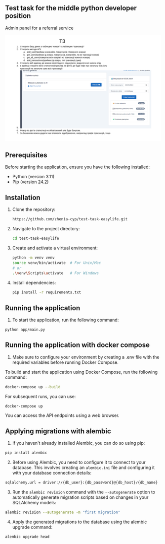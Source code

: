 ## Test task for the middle python developer position

Admin panel for a referral service


<img src="https://github.com/zhenia-cyp/images-for-readme-files/blob/main/screenshots/screenshot-easylife.png"/>


## Prerequisites

Before starting the application, ensure you have the following installed:

- Python (version 3.11)
- Pip (version 24.2)

## Installation

1. Clone the repository:
    ```bash
    https://github.com/zhenia-cyp/test-task-easylife.git
    ```

2. Navigate to the project directory:
    ```bash
    cd test-task-easylife
    ```

3. Create and activate a virtual environment:
    ```bash
    python -m venv venv
    source venv/bin/activate  # For Unix/Mac
    # or
    .\venv\Scripts\activate   # For Windows
    ```

4. Install dependencies:
    ```bash
    pip install -r requirements.txt
    ```
   
## Running the application

1. To start the application, run the following command:
```bash
python app/main.py
```

## Running the application with docker compose

1. Make sure to configure your environment by creating a .env file with the required variables before running Docker Compose.

To build and start the application using Docker Compose, run the following command:
```bash
docker-compose up --build
```

For subsequent runs, you can use:
```bash
docker-compose up
```

You can access the API endpoints using a web browser.

## Applying migrations with alembic

1. If you haven't already installed Alembic, you can do so using pip:

```bash
pip install alembic
```

2. Before using Alembic, you need to configure it to connect to your database. 
This involves creating an `alembic.ini` file and configuring it with your database connection details:

```bash
sqlalchemy.url = driver://{db_user}:{db_password}@{db_host}/{db_name}
```

3. Run the `alembic revision` command with the `--autogenerate` option to automatically generate migration scripts based on changes in your SQLAlchemy models:

```bash
alembic revision --autogenerate -m "first migration"
```

4. Apply the generated migrations to the database using the alembic upgrade command:

```bash
alembic upgrade head
```
